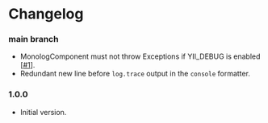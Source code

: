 # Changelog

### main branch

- MonologComponent must not throw Exceptions if YII_DEBUG is enabled
[[#1](https://github.com/BETER-CO/yii2-beter-logging/issues/1)].
- Redundant new line before `log.trace` output in the `console` formatter.

### 1.0.0

- Initial version.